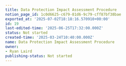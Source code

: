 ```yaml
---
title: Data Protection Impact Assessment Procedure
notion_page_id: 1c0d6625-c679-81d6-9c79-cff87bf38bae
exported_at: '2025-07-02T18:18:16.570910+00:00'
id: 19
last-edited-time: '2025-06-25T17:32:00.000Z'
status: Not started
created-time: '2025-03-24T10:40:00.000Z'
name: Data Protection Impact Assessment Procedure
owner:
- Ryan Laird
publishing-status: Not started
---
```


<!-- Unsupported block type: table_of_contents -->

<!-- Unsupported block type: unsupported -->

